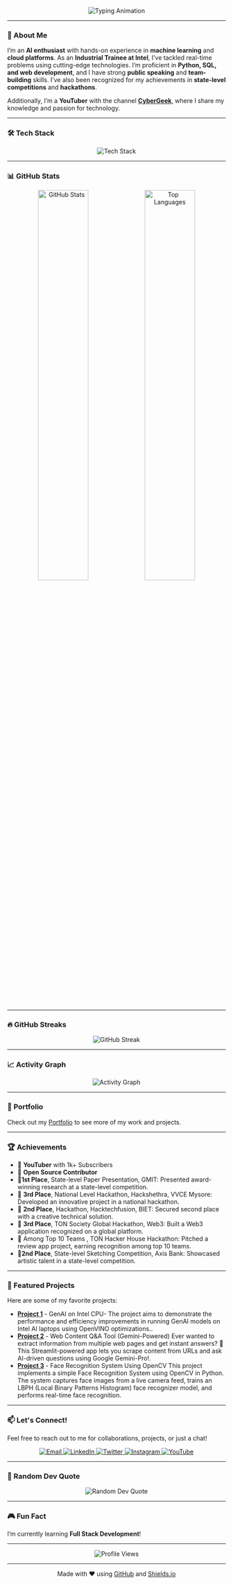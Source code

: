 <p align="center">
  <img src="https://readme-typing-svg.demolab.com?font=Fira+Code&weight=600&size=30&duration=4000&pause=1000&color=00FF00&center=true&vCenter=true&width=600&height=80&lines=Hey+👋%2C+I'm+Farhan+Khan;AI+%7C+Full Stack+%7C+Data;Let's+build+something+awesome!" alt="Typing Animation" />
</p>

---

### 🚀 About Me  
I’m an **AI enthusiast** with hands-on experience in **machine learning** and **cloud platforms**. As an **Industrial Trainee at Intel**, I’ve tackled real-time problems using cutting-edge technologies. I’m proficient in **Python, SQL, and web development**, and I have strong **public speaking** and **team-building** skills. I’ve also been recognized for my achievements in **state-level competitions** and **hackathons**.  

Additionally, I’m a **YouTuber** with the channel **[CyberGeek](https://www.youtube.com/user/@cybergeek4865)**, where I share my knowledge and passion for technology.  

---

### 🛠️ Tech Stack  
<div align="center">
  <img src="https://skillicons.dev/icons?i=python,java,js,html,css,bootstrap,flask,mongodb,excel,jdbc,opencv,mysql,aws,docker,git,github,linux,vscode,tensorflow,keras,flutter,latex,llm,eclipse&perline=10" alt="Tech Stack" />
</div>



---

### 📊 GitHub Stats  
<div align="center">
  <img src="https://github-readme-stats.vercel.app/api?username=Farhankhankundur&show_icons=true&count_private=true&hide_border=true&theme=radical" alt="GitHub Stats" width="48%" />
  <img src="https://github-readme-stats.vercel.app/api/top-langs/?username=Farhankhankundur&hide_border=true&layout=compact&theme=radical" alt="Top Languages" width="48%" />
</div>

---
### 🔥 GitHub Streaks  
<div align="center">
  <img src="https://streak-stats.demolab.com/?user=Farhankhankundur&theme=radical  " alt="GitHub Streak" />
</div>

---

### 📈 Activity Graph  
<div align="center">
  <img src="https://github-readme-activity-graph.vercel.app/graph?username=Farhankhankundur&theme=react-dark&bg_color=1a1a1a&hide_border=true&area=true" alt="Activity Graph" />
</div>


-------


### 📝 Portfolio  
Check out my [Portfolio](https://farhankhankundur.github.io/) to see more of my work and projects.  

---

### 🏆 Achievements   
- 🎥 **YouTuber** with 1k+ Subscribers  
- 🌟 **Open Source Contributor**
- 🥇**1st Place**, State-level Paper Presentation, GMIT: Presented award-winning research at a state-level competition.
- 🥈 **3rd Place**, National Level Hackathon, Hackshethra, VVCE Mysore: Developed an innovative project in a
national hackathon.
- 🥈 **2nd Place**, Hackathon, Hacktechfusion, BIET: Secured second place with a creative technical solution.
- 🥇 **3rd Place**, TON Society Global Hackathon, Web3: Built a Web3 application recognized on a global platform.
- 🥈 Among Top 10 Teams , TON Hacker House Hackathon: Pitched a review app project, earning recognition among
top 10 teams.
- 🥇**2nd Place**, State-level Sketching Competition, Axis Bank: Showcased artistic talent in a state-level competition. 

---

### 📌 Featured Projects  
Here are some of my favorite projects:  

- **[Project 1](https://github.com/Farhankhankundur/Intel-unnati)** - GenAI on Intel CPU- The project aims to demonstrate the performance and efficiency improvements in running GenAI models on Intel AI laptops using OpenVINO optimizations..  
- **[Project 2](https://github.com/Farhankhankundur/Web-Content-Q-A-Tool-Gemini-Powered-)** - Web Content Q&A Tool (Gemini-Powered) Ever wanted to extract information from multiple web pages and get instant answers? 🚀 This Streamlit-powered app lets you scrape content from URLs and ask AI-driven questions using Google Gemini-Pro!.  
- **[Project 3](https://github.com/Farhankhankundur/Face_recognition)** - Face Recognition System Using OpenCV This project implements a simple Face Recognition System using OpenCV in Python. The system captures face images from a live camera feed, trains an LBPH (Local Binary Patterns Histogram) face recognizer model, and performs real-time face recognition.



---

### 📫 Let's Connect!  
Feel free to reach out to me for collaborations, projects, or just a chat!  

<div align="center">
  <a href="mailto:farhankhankundur@gmail.com">
    <img src="https://img.shields.io/badge/Email-D14836?style=for-the-badge&logo=gmail&logoColor=white" alt="Email" />
  </a>
  <a href="https://www.linkedin.com/in/farhankhankundur/">
    <img src="https://img.shields.io/badge/LinkedIn-0077B5?style=for-the-badge&logo=linkedin&logoColor=white" alt="LinkedIn" />
  </a>
  <a href="https://twitter.com/FarhanKhank18">
    <img src="https://img.shields.io/badge/Twitter-1DA1F2?style=for-the-badge&logo=twitter&logoColor=white" alt="Twitter" />
  </a>
  <a href="https://instagram.com/farhan__khan__51">
    <img src="https://img.shields.io/badge/Instagram-E4405F?style=for-the-badge&logo=instagram&logoColor=white" alt="Instagram" />
  </a>
  <a href="https://www.youtube.com/user/@cybergeek4865">
    <img src="https://img.shields.io/badge/YouTube-FF0000?style=for-the-badge&logo=youtube&logoColor=white" alt="YouTube" />
  </a>
</div>

---


### 🎨 Random Dev Quote  
<div align="center">
  <img src="https://quotes-github-readme.vercel.app/api?type=horizontal&theme=radical" alt="Random Dev Quote" />
</div>

---

### 🎮 Fun Fact  
I’m currently learning **Full Stack Development**!  

---

<div align="center">
  <img src="https://komarev.com/ghpvc/?username=Farhankhankundur&style=flat-square&color=blue" alt="Profile Views" />
</div>

---

<div align="center">
  Made with ❤️ using <a href="https://github.com/Farhankhankundur">GitHub</a> and <a href="https://shields.io/">Shields.io</a>
</div>

